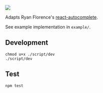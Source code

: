![](http://i.imgur.com/aboKyTx.png)

Adapts Ryan Florence's [react-autocomplete](https://github.com/rpflorence/react-autocomplete).

See example implementation in `example/`.

## Development

```
chmod u+x ./script/dev
./script/dev
```

## Test

```
npm test
```
